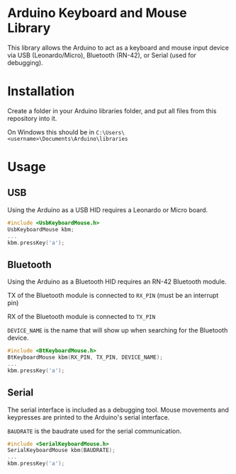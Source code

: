 # Arduino Keyboard and Mouse Library
This library allows the Arduino to act as a keyboard and mouse input device via USB (Leonardo/Micro), Bluetooth (RN-42), or Serial (used for debugging).

# Installation
Create a folder in your Arduino libraries folder, and put all files from this repository into it.

On Windows this should be in `C:\Users\<username>\Documents\Arduino\libraries`

# Usage
## USB
Using the Arduino as a USB HID requires a Leonardo or Micro board.

```c++
#include <UsbKeyboardMouse.h>
UsbKeyboardMouse kbm;
...
kbm.pressKey('a');
```

## Bluetooth
Using the Arduino as a Bluetooth HID requires an RN-42 Bluetooth module.

TX of the Bluetooth module is connected to `RX_PIN` (must be an interrupt pin)

RX of the Bluetooth module is connected to `TX_PIN`

`DEVICE_NAME` is the name that will show up when searching for the Bluetooth device.

```c++
#include <BtKeyboardMouse.h>
BtKeyboardMouse kbm(RX_PIN, TX_PIN, DEVICE_NAME);
...
kbm.pressKey('a');
```

## Serial
The serial interface is included as a debugging tool. Mouse movements and keypresses are printed to the Arduino's serial interface.

`BAUDRATE` is the baudrate used for the serial communication.

```c++
#include <SerialKeyboardMouse.h>
SerialKeyboardMouse kbm(BAUDRATE);
...
kbm.pressKey('a');
```
